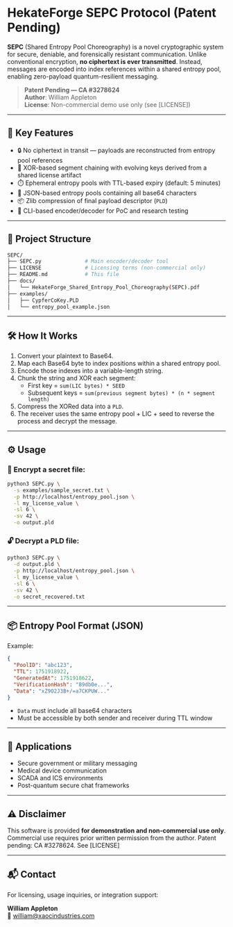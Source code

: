 # HekateForge SEPC Protocol (Patent Pending)

**SEPC** (Shared Entropy Pool Choreography) is a novel cryptographic system for secure, deniable, and forensically resistant communication. Unlike conventional encryption, **no ciphertext is ever transmitted**. Instead, messages are encoded into index references within a shared entropy pool, enabling zero-payload quantum-resilient messaging.

> **Patent Pending — CA #3278624**  
> **Author**: William Appleton  
> **License**: Non-commercial demo use only (see [LICENSE])

---

## 🚀 Key Features

- 🔒 No ciphertext in transit — payloads are reconstructed from entropy pool references  
- 🔐 XOR-based segment chaining with evolving keys derived from a shared license artifact  
- ⏱️ Ephemeral entropy pools with TTL-based expiry (default: 5 minutes)  
- 🧩 JSON-based entropy pools containing all base64 characters  
- 📦 Zlib compression of final payload descriptor (`PLD`)  
- 🧪 CLI-based encoder/decoder for PoC and research testing  

---

## 📁 Project Structure

```bash
SEPC/
├── SEPC.py              # Main encoder/decoder tool
├── LICENSE              # Licensing terms (non-commercial only)
├── README.md            # This file
├── docs/
│   └── HekateForge_Shared_Entropy_Pool_Choreography(SEPC).pdf
├── examples/
│   ├── CypferCoKey.PLD
│   └── entropy_pool_example.json
```

---

## 🛠️ How It Works

1. Convert your plaintext to Base64.
2. Map each Base64 byte to index positions within a shared entropy pool.
3. Encode those indexes into a variable-length string.
4. Chunk the string and XOR each segment:
   - First key = `sum(LIC bytes) * SEED`
   - Subsequent keys = `sum(previous segment bytes) * (n * segment length)`
5. Compress the XORed data into a `PLD`.
6. The receiver uses the same entropy pool + LIC + seed to reverse the process and decrypt the message.

---

## ⚙️ Usage

### 🔐 Encrypt a secret file:
```bash
python3 SEPC.py \
  -s examples/sample_secret.txt \
  -p http://localhost/entropy_pool.json \
  -l my_license_value \
  -sl 6 \
  -sv 42 \
  -o output.pld
```

### 🔓 Decrypt a PLD file:
```bash
python3 SEPC.py \
  -d output.pld \
  -p http://localhost/entropy_pool.json \
  -l my_license_value \
  -sl 6 \
  -sv 42 \
  -o secret_recovered.txt
```

---

## 📦 Entropy Pool Format (JSON)

Example:
```json
{
  "PoolID": "abc123",
  "TTL": 1751918922,
  "GeneratedAt": 1751918622,
  "VerificationHash": "89db0e...",
  "Data": "xZ9O2J3B+/=a7CKPUW..."
}
```

- `Data` must include all base64 characters
- Must be accessible by both sender and receiver during TTL window

---

## 🧠 Applications

- Secure government or military messaging  
- Medical device communication  
- SCADA and ICS environments  
- Post-quantum secure chat frameworks

---

## ⚠️ Disclaimer

This software is provided **for demonstration and non-commercial use only**. Commercial use requires prior written permission from the author. Patent pending: CA #3278624. See [LICENSE]

---

## 📬 Contact

For licensing, usage inquiries, or integration support:

**William Appleton**  
📧 william@xaocindustries.com
